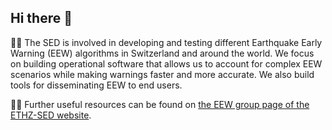 ## Hi there 👋

🙋‍♀️ The SED is involved in developing and testing different Earthquake Early Warning (EEW) algorithms in Switzerland and around the world. We focus on building operational software that allows us to account for complex EEW scenarios while making warnings faster and more accurate. We also build tools for disseminating EEW to end users. 

👩‍💻 Further useful resources can be found on [the EEW group page of the ETHZ-SED website](http://www.seismo.ethz.ch/en/research-and-teaching/fields_of_research/earthquake-early-warning/).


<!--
EEW group, Swiss Seismological Service (SED), ETH Zurich
**Here are some ideas to get you started:**

🙋‍♀️ A short introduction - what is your organization all about?
🌈 Contribution guidelines - how can the community get involved?
👩‍💻 Useful resources - where can the community find your docs? Is there anything else the community should know?
🍿 Fun facts - what does your team eat for breakfast?
🧙 Remember, you can do mighty things with the power of [Markdown](https://docs.github.com/github/writing-on-github/getting-started-with-writing-and-formatting-on-github/basic-writing-and-formatting-syntax)
-->
